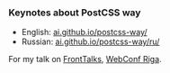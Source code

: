 ### Keynotes about PostCSS way

* English: [ai.github.io/postcss-way/](http://ai.github.io/postcss-way/)
* Russian: [ai.github.io/postcss-way/ru/](http://ai.github.io/postcss-way/ru/)

For my talk on [FrontTalks](http://fronttalks.ru/),
[WebConf Riga](http://webconf.lv/).
